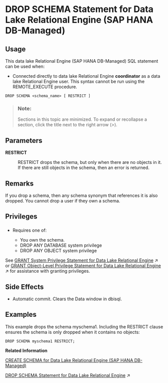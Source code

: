 <!-- loio2529cf1872074bdf88e87d4052d2ae6a -->

# DROP SCHEMA Statement for Data Lake Relational Engine \(SAP HANA DB-Managed\)



<a name="loio2529cf1872074bdf88e87d4052d2ae6a__section_kyf_nhw_ysb"/>

## Usage

This data lake Relational Engine \(SAP HANA DB-Managed\) SQL statement can be used when:

-   Connected directly to data lake Relational Engine **coordinator** as a data lake Relational Engine user. This syntax cannot be run using the REMOTE\_EXECUTE procedure.



```
DROP SCHEMA <schema_name> [ RESTRICT ]
```



> ### Note:  
> Sections in this topic are minimized. To expand or recollapse a section, click the title next to the right arrow \(*\>*\).



<a name="loio2529cf1872074bdf88e87d4052d2ae6a__section_hkm_hdl_dzb"/>

## Parameters


<dl>
<dt><b>

RESTRICT

</b></dt>
<dd>

RESTRICT drops the schema, but only when there are no objects in it. If there are still objects in the schema, then an error is returned.



</dd>
</dl>



<a name="loio2529cf1872074bdf88e87d4052d2ae6a__section_hng_3dl_dzb"/>

## Remarks

If you drop a schema, then any schema synonym that references it is also dropped. You cannot drop a user if they own a schema.



<a name="loio2529cf1872074bdf88e87d4052d2ae6a__section_r2y_3dl_dzb"/>

## Privileges



### 

-   Requires one of:

    -   You own the schema.
    -   DROP ANY DATABASE system privilege
    -   DROP ANY OBJECT system privilege


See [GRANT System Privilege Statement for Data Lake Relational Engine](https://help.sap.com/viewer/19b3964099384f178ad08f2d348232a9/2024_1_QRC/en-US/a3dfcb0284f21015b74ac3cded42ee69.html "Grants specific system privileges to users or roles, with or without administrative rights.") :arrow_upper_right: or [GRANT Object-Level Privilege Statement for Data Lake Relational Engine](https://help.sap.com/viewer/19b3964099384f178ad08f2d348232a9/2024_1_QRC/en-US/a3e154f084f21015996d891a5e9d33d2.html "Grants database object-level privileges on individual objects and schemas to a user or role.") :arrow_upper_right: for assistance with granting privileges.



<a name="loio2529cf1872074bdf88e87d4052d2ae6a__section_svy_jdl_dzb"/>

## Side Effects

-   Automatic commit. Clears the Data window in dbisql.



<a name="loio2529cf1872074bdf88e87d4052d2ae6a__section_efv_kdl_dzb"/>

## Examples

This example drops the schema myschema1. Including the RESTRICT clause ensures the schema is only dropped when it contains no objects:

```
DROP SCHEMA myschema1 RESTRICT;
```

**Related Information**  


[CREATE SCHEMA for Data Lake Relational Engine \(SAP HANA DB-Managed\)](create-schema-for-data-lake-relational-engine-sap-hana-db-managed-7988025.md "Creates a schema in the current instance.")

[DROP SCHEMA Statement for Data Lake Relational Engine](https://help.sap.com/viewer/19b3964099384f178ad08f2d348232a9/2024_1_QRC/en-US/0c4b7140839a4678aa4a99b88b2d57e2.html "Removes a schema from the database.") :arrow_upper_right:

